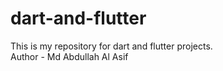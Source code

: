 # dart-and-flutter
This is my repository for dart and flutter projects.
<br>
Author - Md Abdullah Al Asif
